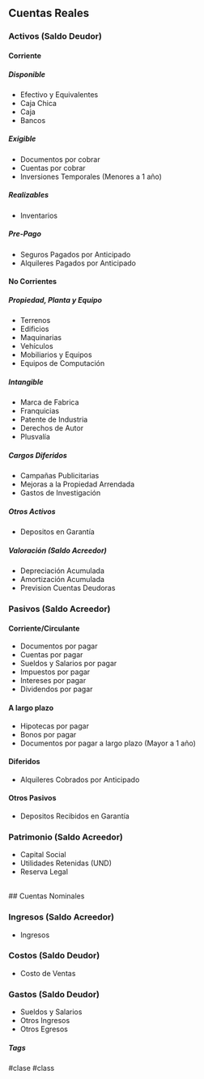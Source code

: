 ## Cuentas Reales

### Activos (Saldo Deudor)

#### Corriente

##### Disponible

- Efectivo y Equivalentes
- Caja Chica
- Caja
- Bancos

##### Exigible

- Documentos por cobrar
- Cuentas por cobrar
- Inversiones Temporales (Menores a 1 año)

##### Realizables

- Inventarios

##### Pre-Pago

- Seguros Pagados por Anticipado
- Alquileres Pagados por Anticipado

#### No Corrientes

##### Propiedad, Planta y Equipo

- Terrenos
- Edificios
- Maquinarias
- Vehículos
- Mobiliarios y Equipos
- Equipos de Computación

##### Intangible

- Marca de Fabrica
- Franquicias
- Patente de Industria
- Derechos de Autor
- Plusvalía

##### Cargos Diferidos

- Campañas Publicitarias
- Mejoras a la Propiedad Arrendada
- Gastos de Investigación

##### Otros Activos

- Depositos en Garantía

##### Valoración (Saldo Acreedor)

- Depreciación Acumulada
- Amortización Acumulada
- Prevision Cuentas Deudoras

### Pasivos (Saldo Acreedor)

#### Corriente/Circulante

- Documentos por pagar
- Cuentas por pagar
- Sueldos y Salarios por pagar
- Impuestos por pagar
- Intereses por pagar
- Dividendos por pagar

#### A largo plazo

- Hipotecas por pagar
- Bonos por pagar
- Documentos por pagar a largo plazo (Mayor a 1 año)

#### Diferidos

- Alquileres Cobrados por Anticipado

#### Otros Pasivos

- Depositos Recibidos en Garantía

### Patrimonio (Saldo Acreedor)

- Capital Social
- Utilidades Retenidas (UND)
- Reserva Legal
<br>
## Cuentas Nominales

### Ingresos (Saldo Acreedor)

- Ingresos

### Costos (Saldo Deudor)

- Costo de Ventas

### Gastos (Saldo Deudor)

- Sueldos y Salarios
- Otros Ingresos
- Otros Egresos

##### Tags

#clase #class